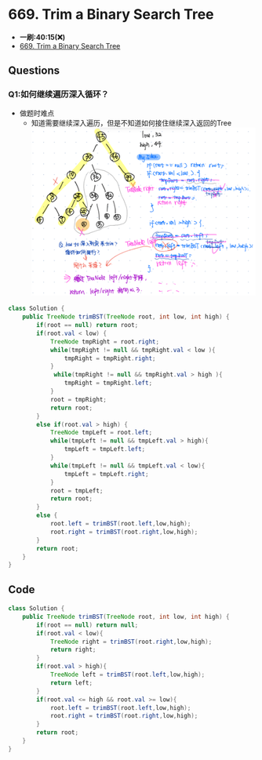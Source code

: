 # 669. Trim a Binary Search Tree
* **一刷:40:15(❌)**
* [669. Trim a Binary Search Tree](https://leetcode.com/problems/trim-a-binary-search-tree/description/)
## Questions
### Q1:如何继续遍历深入循环？
* 做题时难点
  * 知道需要继续深入遍历，但是不知道如何接住继续深入返回的Tree
![image](./img/Day23_1.jpg)
```java 
class Solution {
    public TreeNode trimBST(TreeNode root, int low, int high) {
        if(root == null) return root;
        if(root.val < low) {
            TreeNode tmpRight = root.right;
            while(tmpRight != null && tmpRight.val < low ){
                tmpRight = tmpRight.right;
            }
             while(tmpRight != null && tmpRight.val > high ){
                tmpRight = tmpRight.left;
            }
            root = tmpRight;
            return root;
        }
        else if(root.val > high) {
            TreeNode tmpLeft = root.left;
            while(tmpLeft != null && tmpLeft.val > high){
                tmpLeft = tmpLeft.left;
            }
            while(tmpLeft != null && tmpLeft.val < low){
                tmpLeft = tmpLeft.right;
            }
            root = tmpLeft;
            return root;
        }
        else {
            root.left = trimBST(root.left,low,high);
            root.right = trimBST(root.right,low,high);
        }
        return root;
    }
}
```

## Code
```java
class Solution {
    public TreeNode trimBST(TreeNode root, int low, int high) {
        if(root == null) return null;
        if(root.val < low){
            TreeNode right = trimBST(root.right,low,high);
            return right;         
        }
        if(root.val > high){
            TreeNode left = trimBST(root.left,low,high);
            return left;         
        }
        if(root.val <= high && root.val >= low){
            root.left = trimBST(root.left,low,high);
            root.right = trimBST(root.right,low,high);
        }
        return root;
    }
}
```